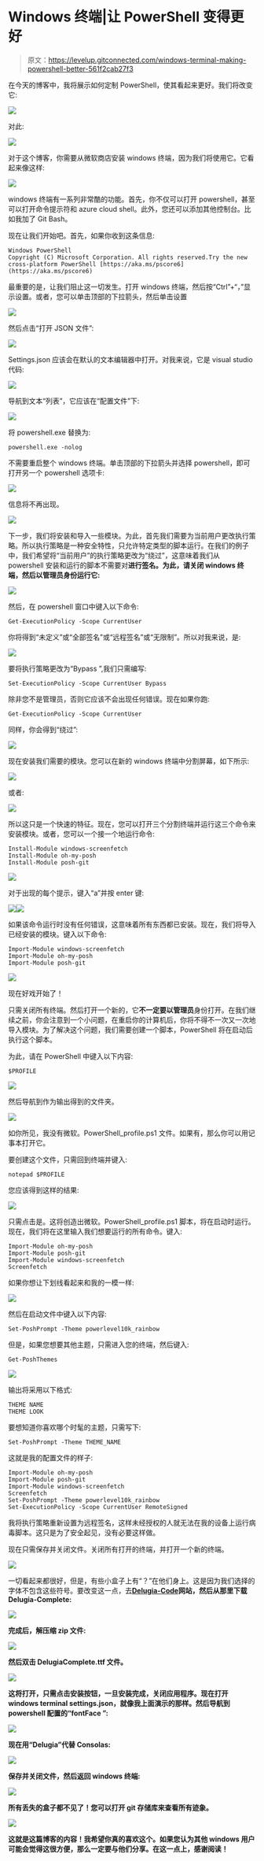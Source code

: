 # Windows 终端|让 PowerShell 变得更好

> 原文：<https://levelup.gitconnected.com/windows-terminal-making-powershell-better-561f2cab27f3>

在今天的博客中，我将展示如何定制 PowerShell，使其看起来更好。我们将改变它:

![](img/b10be236e7e528a9ef502be975c36c0c.png)

对此:

![](img/add92f12d5ddcc415a061820af409ca8.png)

对于这个博客，你需要从微软商店安装 windows 终端，因为我们将使用它。它看起来像这样:

![](img/f772199c8153cee53313f81c5fed5372.png)

windows 终端有一系列非常酷的功能。首先，你不仅可以打开 powershell，甚至可以打开命令提示符和 azure cloud shell。此外，您还可以添加其他控制台。比如我加了 Git Bash。

现在让我们开始吧。首先，如果你收到这条信息:

```
Windows PowerShell
Copyright (C) Microsoft Corporation. All rights reserved.Try the new cross-platform PowerShell [https://aka.ms/pscore6](https://aka.ms/pscore6)
```

最重要的是，让我们阻止这一切发生。打开 windows 终端，然后按“Ctrl”+“，”显示设置。或者，您可以单击顶部的下拉箭头，然后单击设置

![](img/d237bee018e24a080f0c09abc3887e44.png)

然后点击“打开 JSON 文件”:

![](img/ffce3e5fecc422cf3e153829bf8137cd.png)

Settings.json 应该会在默认的文本编辑器中打开。对我来说，它是 visual studio 代码:

![](img/80ad526aaf304b8c259a1db3e6731bf8.png)

导航到文本“列表”，它应该在“配置文件”下:

![](img/ebe4f1086c4f784d4914e68c03691b24.png)

将 powershell.exe 替换为:

```
powershell.exe -nolog
```

不需要重启整个 windows 终端。单击顶部的下拉箭头并选择 powershell，即可打开另一个 powershell 选项卡:

![](img/2af408318fc095d7451be3784c2335b3.png)

信息将不再出现。

![](img/4a55e76b7a034e2e7adbb14a4a0a8483.png)

下一步，我们将安装和导入一些模块。为此，首先我们需要为当前用户更改执行策略。所以执行策略是一种安全特性，只允许特定类型的脚本运行。在我们的例子中，我们希望将“当前用户”的执行策略更改为“绕过”，这意味着我们从 powershell 安装和运行的脚本不需要对**进行签名。为此，请关闭 windows 终端，然后以管理员身份运行它:**

![](img/7b1316d23438e27a8e1c83739ecdf594.png)

然后，在 powershell 窗口中键入以下命令:

```
Get-ExecutionPolicy -Scope CurrentUser
```

你将得到“未定义”或“全部签名”或“远程签名”或“无限制”。所以对我来说，是:

![](img/25c86090cb71bc9e81a61332a72747e7.png)

要将执行策略更改为“Bypass ”,我们只需编写:

```
Set-ExecutionPolicy -Scope CurrentUser Bypass
```

除非您不是管理员，否则它应该不会出现任何错误。现在如果你跑:

```
Get-ExecutionPolicy -Scope CurrentUser
```

同样，你会得到“绕过”:

![](img/36a2dab9f0d50bd84cb6eb0d77d8299d.png)

现在安装我们需要的模块。您可以在新的 windows 终端中分割屏幕，如下所示:

![](img/017b84aa04547882bc58f28fc6cf3eba.png)

或者:

![](img/23b8681af7f6ed85be49022e1015eab7.png)

所以这只是一个快速的特征。现在，您可以打开三个分割终端并运行这三个命令来安装模块。或者，您可以一个接一个地运行命令:

```
Install-Module windows-screenfetch
Install-Module oh-my-posh
Install-Module posh-git
```

![](img/f11198d8598dd09a1ab748316c009384.png)

对于出现的每个提示，键入“a”并按 enter 键:

![](img/012771806acb4a568ed3ad5e526e7e40.png)![](img/1776ec37d3810f1959054448c7282af6.png)

如果该命令运行时没有任何错误，这意味着所有东西都已安装。现在，我们将导入已经安装的模块。键入以下命令:

```
Import-Module windows-screenfetch
Import-Module oh-my-posh
Import-Module posh-git
```

![](img/b9adf8a4ea1023874e2398b2a49c548e.png)

现在好戏开始了！

只需关闭所有终端。然后打开一个新的，它**不一定要以管理员**身份打开。在我们继续之前，你会注意到一个小问题，在重启你的计算机后，你将不得不一次又一次地导入模块。为了解决这个问题，我们需要创建一个脚本，PowerShell 将在启动后执行这个脚本。

为此，请在 PowerShell 中键入以下内容:

```
$PROFILE
```

![](img/b15be481f51613f28c6e00f79cb47760.png)

然后导航到作为输出得到的文件夹。

![](img/0b207eebbb53dbd779794da3d883e2dd.png)

如你所见，我没有微软。PowerShell_profile.ps1 文件。如果有，那么你可以用记事本打开它。

要创建这个文件，只需回到终端并键入:

```
notepad $PROFILE
```

您应该得到这样的结果:

![](img/fd4035ef9232ba36dc848d396a1d8dcb.png)

只需点击是。这将创造出微软。PowerShell_profile.ps1 脚本，将在启动时运行。现在，我们将在这里输入我们想要运行的所有命令。键入:

```
Import-Module oh-my-posh
Import-Module posh-git
Import-Module windows-screenfetch
Screenfetch
```

如果你想让下划线看起来和我的一模一样:

![](img/8865b5f50393bb11f567d6cb089e8170.png)

然后在启动文件中键入以下内容:

```
Set-PoshPrompt -Theme powerlevel10k_rainbow
```

但是，如果您想要其他主题，只需进入您的终端，然后键入:

```
Get-PoshThemes
```

![](img/c202c77e49d83e211782c93cc8bcb673.png)

输出将采用以下格式:

```
THEME NAME
THEME LOOK
```

要想知道你喜欢哪个时髦的主题，只需写下:

```
Set-PoshPrompt -Theme THEME_NAME
```

这就是我的配置文件的样子:

```
Import-Module oh-my-posh
Import-Module posh-git
Import-Module windows-screenfetch
Screenfetch
Set-PoshPrompt -Theme powerlevel10k_rainbow
Set-ExecutionPolicy -Scope CurrentUser RemoteSigned
```

我将执行策略重新设置为远程签名，这样未经授权的人就无法在我的设备上运行病毒脚本。这只是为了安全起见，没有必要这样做。

现在只需保存并关闭文件。关闭所有打开的终端，并打开一个新的终端。

![](img/9d1c36383211c1924e92c4bbd6a9dd7e.png)

一切看起来都很好，但是，有些小盒子上有“？”在他们身上。这是因为我们选择的字体不包含这些符号。要改变这一点，去[**Delugia-Code**](https://github.com/adam7/delugia-code/releases)**网站，然后从那里下载 Delugia-Complete:**

**![](img/3e0cef144e6f0c22a20b4da2ce5322ed.png)**

**完成后，解压缩 zip 文件:**

**![](img/26dca0bf40b833b626ac5c0fc71ede1e.png)**

**然后双击 DelugiaComplete.ttf 文件。**

**![](img/7d7b29ca150fea9b364969ebe9450754.png)**

**这将打开，只需点击安装按钮，一旦安装完成，关闭应用程序。现在打开 windows terminal settings.json，就像我上面演示的那样。然后导航到 powershell 配置的“fontFace ”:**

**![](img/8cac88f441a081d100d58a7102663594.png)**

**现在用“Delugia”代替 Consolas:**

**![](img/c1597b4360f88435d3bfef6eb7102ed0.png)**

**保存并关闭文件，然后返回 windows 终端:**

**![](img/548e92841855afe127c29e89aa7fe384.png)**

**所有丢失的盒子都不见了！您可以打开 git 存储库来查看所有迹象。**

**![](img/add92f12d5ddcc415a061820af409ca8.png)**

**这就是这篇博客的内容！我希望你真的喜欢这个。如果您认为其他 windows 用户可能会觉得这很方便，那么一定要与他们分享。在这一点上，感谢阅读！**